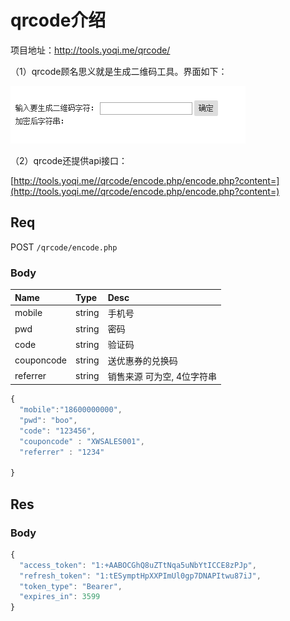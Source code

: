# qrcode介绍

项目地址：http://tools.yoqi.me/qrcode/

（1）qrcode顾名思义就是生成二维码工具。界面如下：

![](/assets/BaiduHi_2017-1-15_12-36-43.png)

（2）qrcode还提供api接口：

[http://tools.yoqi.me//qrcode/encode.php/encode.php?content=](http://tools.yoqi.me//qrcode/encode.php/encode.php?content=)

## Req

POST `/qrcode/encode.php`

### Body

| Name | Type | Desc |
| :--- | :--- | :--- |
| mobile | string | 手机号 |
| pwd | string | 密码 |
| code | string | 验证码 |
| couponcode | string | 送优惠券的兑换码 |
| referrer | string | 销售来源 可为空, 4位字符串 |

```js
{
  "mobile":"18600000000",
  "pwd": "boo",
  "code": "123456",
  "couponcode" : "XWSALES001",
  "referrer" : "1234"

}
```

## Res

### Body

```js
{
  "access_token": "1:+AABOCGhQ8uZTtNqa5uNbYtICCE8zPJp",
  "refresh_token": "1:tESymptHpXXPImUl0gp7DNAPItwu87iJ",
  "token_type": "Bearer",
  "expires_in": 3599
}
```



